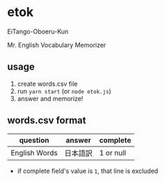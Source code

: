 # etok

EiTango-Oboeru-Kun

Mr. English Vocabulary Memorizer

## usage

1. create words.csv file
2. run `yarn start` (or `node etok.js`)
3. answer and memorize!

## words.csv format

|question|answer|complete|
|---|---|---|
|English Words|日本語訳|1 or null|

* if complete field's value is `1`, that line is excluded
